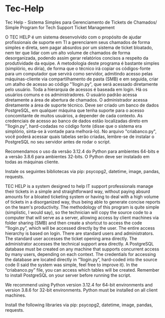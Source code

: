 # Tec-Help
Tec Help - Sistema Simples para Gerenciamento de Tickets de Chamados/ Simple Program for Tech Support Ticket Management

O TEC HELP é um sistema desenvolvido com o propósito de ajudar profissionais de suporte em TI a gerenciarem seus chamados de forma simples e direta, sem pagar absurdos por um sistema de ticket bloatado, nem ter que lidar com um alto volume de chamados de forma desorganizada, podendo assim gerar relatórios concisos a respeito da produtividade da equipe.
A metodologia deste programa é bastante simples (simplório, eu diria), de forma que o técnico irá copiar os códigos-fonte para um computador que servirá como servidor, admitindo acesso pelas máquinas-cliente via compartilhamento de pasta (SMB) e em seguida, criar um atalho de acesso ao código "1login.py", que será acessado diretamente pelo usuário. Toda a hierarquia de acessos é baseada em login. Há os usuários comuns e os administradores. O usuário padrão acessa diretamente a área de abertura de chamados. O administrador acessa diretamente a área de suporte técnico. Deve ser criado um banco de dados PostgreSQL, em qualquer máquina que tenha suporte para o acesso concomitante de muitos usuários, a depender de cada contexto. As credenciais de acesso ao banco de dados estão localizadas direto em "1login.py", hard-codadas no código fonte (disse que o sistema era simplório, sinta-se à vontade para melhorá-lo). No arquivo "criabanco.py", você poderá acessar quais tabelas serão criadas, lembre-se de instalar o PostgreSQL no seu servidor antes de rodar o script.

Recomendamos o uso da versão 3.12.4 do Python para ambientes 64-bits e a versão 3.8.6 para ambientes 32-bits. O Python deve ser instalado em todas as máquinas cliente.

Instale os seguintes bibliotecas via pip: psycopg2, datetime, image, pandas, requests.

TEC HELP is a system designed to help IT support professionals manage their tickets in a simple and straightforward way, without paying absurd amounts for a bloated ticketing system or having to deal with a high volume of tickets in a disorganized way, thus being able to generate concise reports on the team's productivity.
The methodology of this program is quite simple (simplistic, I would say), so the technician will copy the source code to a computer that will serve as a server, allowing access by client machines via folder sharing (SMB) and then create a shortcut to access the code “1login.py”, which will be accessed directly by the user. The entire access hierarchy is based on login. There are standard users and administrators. The standard user accesses the ticket opening area directly. The administrator accesses the technical support area directly. A PostgreSQL database must be created on any machine that supports concurrent access by many users, depending on each context. The credentials for accessing the database are located directly in “1login.py”, hard-coded into the source code (I said the system was simple, feel free to improve it). In the “criabanco.py” file, you can access which tables will be created. Remember to install PostgreSQL on your server before running the script.

We recommend using Python version 3.12.4 for 64-bit environments and version 3.8.6 for 32-bit environments. Python must be installed on all client machines.

Install the following libraries via pip: psycopg2, datetime, image, pandas, requests.

